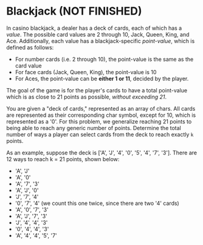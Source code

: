 # Blackjack (NOT FINISHED)
In casino blackjack, a dealer has a deck of cards, each of which has a *value*.
The possible card values are 2 through 10, Jack, Queen, King, and Ace. Additionally,
each value has a blackjack-specific *point-value*, which is defined as follows:
* For number cards (i.e. 2 through 10), the point-value is the same as the card value
* For face cards (Jack, Queen, King), the point-value is 10
* For Aces, the point-value can be **either 1 or 11**, decided by the player.

The goal of the game is for the player's cards to have a total point-value which is as
close to 21 points as possible, *without exceeding 21*. 

You are given a "deck of cards," represented as an array of chars. All cards are
represented as their corresponding char symbol, except for 10, which is represented
as a '0'. For this problem, we generalize reaching 21 points to being able to 
reach any generic number of points. Determine the total number of ways a player can select
cards from the deck to reach exactly `k` points.

As an example, suppose the deck is ['A', 'J', '4', '0', '5', '4', '7', '3'].
There are 12 ways to reach k = 21 points, shown below:
* 'A', 'J'
* 'A', '0'
* 'A', '7', '3'
* 'A', 'J', '0'
* 'J', '7', '4'
* '0', '7', '4' (we count this one twice, since there are two '4' cards)
* 'A', '0', '7', '3'
* 'A', 'J', '7', '3'
* 'J', '4', '4', '3'
* '0', '4', '4', '3'
* 'A', '4', '4', '5', '7'